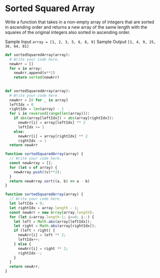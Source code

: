 # Sorted Squared Array

  Write a function that takes in a non-empty array of integers that are sorted
  in ascending order and returns a new array of the same length with the squares
  of the original integers also sorted in ascending order.
  
  Sample Input
  ```array = [1, 2, 3, 5, 6, 8, 9]```
  Sample Output
  ```[1, 4, 9, 25, 36, 64, 81]```
  
```python
def sortedSquaredArray(array):
  # Write your code here.
  newArr = []
  for v in array:
    newArr.append(v**2)
    return sorted(newArr)
   
   
def sortedSquaredArray(array):
  # Write your code here.
  newArr = [0 for _ in array]
  leftIdx = 0
  rightIdx = len(array) - 1
  for i in reversed(range(len(array))):
    if abs(array[leftIdx]) > abs(array[rightIdx]):
      newArr[i] = array[leftIdx] ** 2
      leftIdx += 1
    else:
      newArr[i] = array[rightIdx] ** 2
      rightIdx -= 1
  return newArr
```
```javascript
function sortedSquaredArray(array) {
  // Write your code here.
  const newArray = [];
  for (let v of array) {
    newArray.push((v)**2);
  }
  return newArray.sort((a, b) => a - b)
}

function sortedSquaredArray(array) {
  // Write your code here.
  let leftIdx = 0;
  let rightIdx = array.length - 1;
  const newArr = new Array(array.length);
  for (let i=array.length-1; i>=0; i--) {
    let left = Math.abs(array[leftIdx]);
    let right = Math.abs(array[rightIdx]);
    if (left > right) {
      newArr[i] = left ** 2;
      leftIdx++;
    } else {
      newArr[i] = right ** 2;
      rightIdx--;
    }
  }
  return newArr;
}
```
